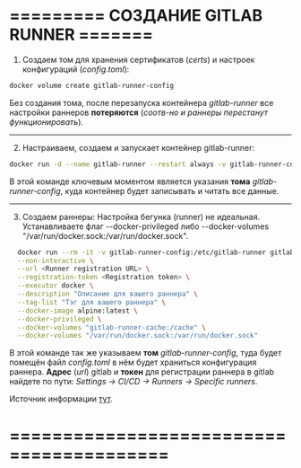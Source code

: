 # ========= СОЗДАНИЕ GITLAB RUNNER =======

1. Создаем том для хранения сертификатов (_certs_) и настроек конфигураций (_config.toml_):
```bash
docker volume create gitlab-runner-config
```

Без создания тома, после перезапуска контейнера _gitlab-runner_ все настройки раннеров **потеряются** (_соотв-но и раннеры перестанут функционировать_).

-----------------------------------------------------------
2. Настраиваем, создаем и запускает контейнер gitlab-runner:
```bash
docker run -d --name gitlab-runner --restart always -v gitlab-runner-config:/etc/gitlab-runner -v /var/run/docker.sock:/var/run/docker.sock gitlab/gitlab-runner:alpine
```

В этой команде ключевым моментом является указания **тома** _gitlab-runner-config_, куда контейнер будет записывать и читать все данные.

-----------------------------------------
3. Создаем раннеры:
Настройка бегунка (runner) не идеальная.
Устанавливаете флаг --docker-privileged либо --docker-volumes "/var/run/docker.sock:/var/run/docker.sock".
```bash
  docker run --rm -it -v gitlab-runner-config:/etc/gitlab-runner gitlab/gitlab-runner:alpine register \
  --non-interactive \
  --url <Runner registration URL> \
  --registration-token <Registration token> \
  --executor docker \
  --description "Описание для вашего раннера" \
  --tag-list "Тэг для вашего раннера" \
  --docker-image alpine:latest \
  --docker-privileged \
  --docker-volumes "gitlab-runner-cache:/cache" \
  --docker-volumes "/var/run/docker.sock:/var/run/docker.sock"
```

В этой команде так же указываем **том** _gitlab-runner-config_, туда будет помещён файл _config.toml_ в нём будет храниться конфигурация раннера.
**Адрес** (_url_) gitlab и **токен** для регистрации раннера в gitlab найдете по пути: _Settings -> CI/CD -> Runners -> Specific runners_.

Источник информации [тут](https://habr.com/ru/articles/764568/).

# =========================================
